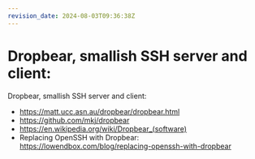 ```yaml
---
revision_date: 2024-08-03T09:36:38Z
---
```

# Dropbear, smallish SSH server and client:
Dropbear, smallish SSH server and client:
* https://matt.ucc.asn.au/dropbear/dropbear.html
* https://github.com/mkj/dropbear
* https://en.wikipedia.org/wiki/Dropbear_(software)
* Replacing OpenSSH with Dropbear: https://lowendbox.com/blog/replacing-openssh-with-dropbear